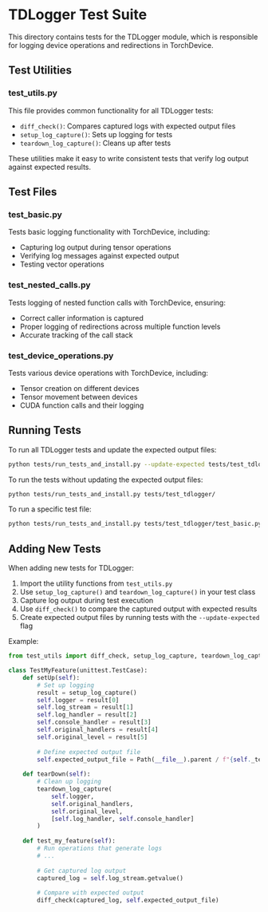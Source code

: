 # TDLogger Test Suite

This directory contains tests for the TDLogger module, which is responsible for logging device operations and redirections in TorchDevice.

## Test Utilities

### test_utils.py

This file provides common functionality for all TDLogger tests:

- `diff_check()`: Compares captured logs with expected output files
- `setup_log_capture()`: Sets up logging for tests
- `teardown_log_capture()`: Cleans up after tests

These utilities make it easy to write consistent tests that verify log output against expected results.

## Test Files

### test_basic.py

Tests basic logging functionality with TorchDevice, including:

- Capturing log output during tensor operations
- Verifying log messages against expected output
- Testing vector operations

### test_nested_calls.py

Tests logging of nested function calls with TorchDevice, ensuring:

- Correct caller information is captured
- Proper logging of redirections across multiple function levels
- Accurate tracking of the call stack

### test_device_operations.py

Tests various device operations with TorchDevice, including:

- Tensor creation on different devices
- Tensor movement between devices
- CUDA function calls and their logging

## Running Tests

To run all TDLogger tests and update the expected output files:

```bash
python tests/run_tests_and_install.py --update-expected tests/test_tdlogger/
```

To run the tests without updating the expected output files:

```bash
python tests/run_tests_and_install.py tests/test_tdlogger/
```

To run a specific test file:

```bash
python tests/run_tests_and_install.py tests/test_tdlogger/test_basic.py
```

## Adding New Tests

When adding new tests for TDLogger:

1. Import the utility functions from `test_utils.py`
2. Use `setup_log_capture()` and `teardown_log_capture()` in your test class
3. Capture log output during test execution
4. Use `diff_check()` to compare the captured output with expected results
5. Create expected output files by running tests with the `--update-expected` flag

Example:

```python
from test_utils import diff_check, setup_log_capture, teardown_log_capture

class TestMyFeature(unittest.TestCase):
    def setUp(self):
        # Set up logging
        result = setup_log_capture()
        self.logger = result[0]
        self.log_stream = result[1]
        self.log_handler = result[2]
        self.console_handler = result[3]
        self.original_handlers = result[4]
        self.original_level = result[5]
        
        # Define expected output file
        self.expected_output_file = Path(__file__).parent / f"{self._testMethodName}_expected.log"
        
    def tearDown(self):
        # Clean up logging
        teardown_log_capture(
            self.logger, 
            self.original_handlers, 
            self.original_level,
            [self.log_handler, self.console_handler]
        )
        
    def test_my_feature(self):
        # Run operations that generate logs
        # ...
        
        # Get captured log output
        captured_log = self.log_stream.getvalue()
        
        # Compare with expected output
        diff_check(captured_log, self.expected_output_file) 